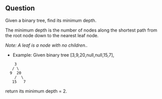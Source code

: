 ## Question
Given a binary tree, find its minimum depth.

The minimum depth is the number of nodes along the shortest path from the root node down to the nearest leaf node.


*Note: A leaf is a node with no children..*
- Example:
Given binary tree [3,9,20,null,null,15,7],
```
    3
   / \
  9  20
    /  \
   15   7
```
return its minimum depth = 2.